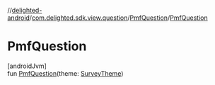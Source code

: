//[delighted-android](../../../index.md)/[com.delighted.sdk.view.question](../index.md)/[PmfQuestion](index.md)/[PmfQuestion](-pmf-question.md)

# PmfQuestion

[androidJvm]\
fun [PmfQuestion](-pmf-question.md)(theme: [SurveyTheme](../../com.delighted.sdk.domain/-survey-theme/index.md))
